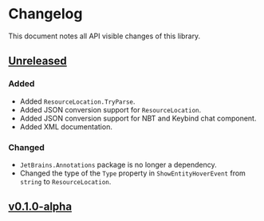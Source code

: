 # Changelog

This document notes all API visible changes of this library.

## [Unreleased]

### Added

- Added `ResourceLocation.TryParse`.
- Added JSON conversion support for `ResourceLocation`.
- Added JSON conversion support for NBT and Keybind chat component.
- Added XML documentation.

### Changed

- `JetBrains.Annotations` package is no longer a dependency.
- Changed the type of the `Type` property in `ShowEntityHoverEvent` from `string` to `ResourceLocation`.

## [v0.1.0-alpha]

[Unreleased]: https://codeberg.org/WithLithum/MineJason/compare/v0.1.0-alpha...trunk
[v0.1.0-alpha]: https://codeberg.org/WithLithum/MineJason/src/tag/v0.1.0-alpha